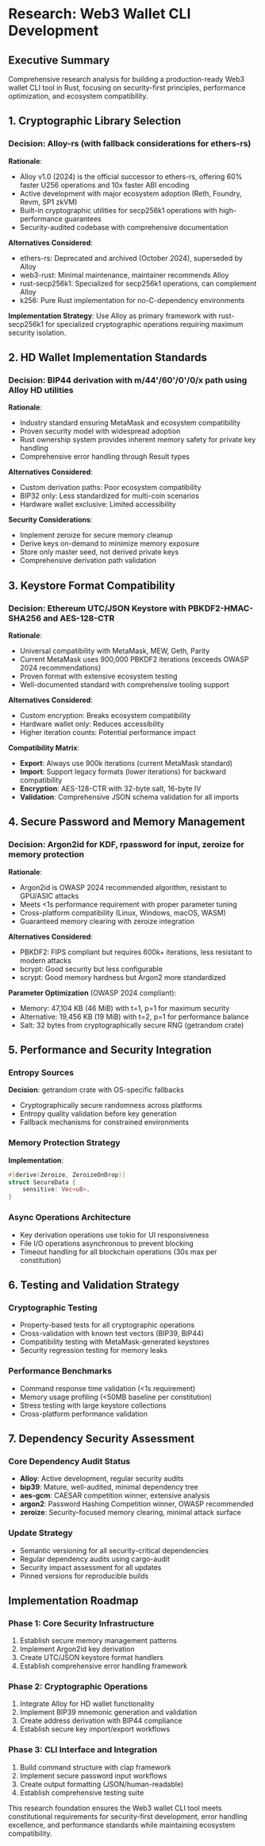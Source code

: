 # Research: Web3 Wallet CLI Development

## Executive Summary
Comprehensive research analysis for building a production-ready Web3 wallet CLI tool in Rust, focusing on security-first principles, performance optimization, and ecosystem compatibility.

## 1. Cryptographic Library Selection

### Decision: Alloy-rs (with fallback considerations for ethers-rs)
**Rationale**:
- Alloy v1.0 (2024) is the official successor to ethers-rs, offering 60% faster U256 operations and 10x faster ABI encoding
- Active development with major ecosystem adoption (Reth, Foundry, Revm, SP1 zkVM)
- Built-in cryptographic utilities for secp256k1 operations with high-performance guarantees
- Security-audited codebase with comprehensive documentation

**Alternatives Considered**:
- ethers-rs: Deprecated and archived (October 2024), superseded by Alloy
- web3-rust: Minimal maintenance, maintainer recommends Alloy
- rust-secp256k1: Specialized for secp256k1 operations, can complement Alloy
- k256: Pure Rust implementation for no-C-dependency environments

**Implementation Strategy**: Use Alloy as primary framework with rust-secp256k1 for specialized cryptographic operations requiring maximum security isolation.

## 2. HD Wallet Implementation Standards

### Decision: BIP44 derivation with m/44'/60'/0'/0/x path using Alloy HD utilities
**Rationale**:
- Industry standard ensuring MetaMask and ecosystem compatibility
- Proven security model with widespread adoption
- Rust ownership system provides inherent memory safety for private key handling
- Comprehensive error handling through Result types

**Alternatives Considered**:
- Custom derivation paths: Poor ecosystem compatibility
- BIP32 only: Less standardized for multi-coin scenarios
- Hardware wallet exclusive: Limited accessibility

**Security Considerations**:
- Implement zeroize for secure memory cleanup
- Derive keys on-demand to minimize memory exposure
- Store only master seed, not derived private keys
- Comprehensive derivation path validation

## 3. Keystore Format Compatibility

### Decision: Ethereum UTC/JSON Keystore with PBKDF2-HMAC-SHA256 and AES-128-CTR
**Rationale**:
- Universal compatibility with MetaMask, MEW, Geth, Parity
- Current MetaMask uses 900,000 PBKDF2 iterations (exceeds OWASP 2024 recommendations)
- Proven format with extensive ecosystem testing
- Well-documented standard with comprehensive tooling support

**Alternatives Considered**:
- Custom encryption: Breaks ecosystem compatibility
- Hardware wallet only: Reduces accessibility
- Higher iteration counts: Potential performance impact

**Compatibility Matrix**:
- **Export**: Always use 900k iterations (current MetaMask standard)
- **Import**: Support legacy formats (lower iterations) for backward compatibility
- **Encryption**: AES-128-CTR with 32-byte salt, 16-byte IV
- **Validation**: Comprehensive JSON schema validation for all imports

## 4. Secure Password and Memory Management

### Decision: Argon2id for KDF, rpassword for input, zeroize for memory protection
**Rationale**:
- Argon2id is OWASP 2024 recommended algorithm, resistant to GPU/ASIC attacks
- Meets <1s performance requirement with proper parameter tuning
- Cross-platform compatibility (Linux, Windows, macOS, WASM)
- Guaranteed memory clearing with zeroize integration

**Alternatives Considered**:
- PBKDF2: FIPS compliant but requires 600k+ iterations, less resistant to modern attacks
- bcrypt: Good security but less configurable
- scrypt: Good memory hardness but Argon2 more standardized

**Parameter Optimization** (OWASP 2024 compliant):
- Memory: 47,104 KB (46 MiB) with t=1, p=1 for maximum security
- Alternative: 19,456 KB (19 MiB) with t=2, p=1 for performance balance
- Salt: 32 bytes from cryptographically secure RNG (getrandom crate)

## 5. Performance and Security Integration

### Entropy Sources
**Decision**: getrandom crate with OS-specific fallbacks
- Cryptographically secure randomness across platforms
- Entropy quality validation before key generation
- Fallback mechanisms for constrained environments

### Memory Protection Strategy
**Implementation**:
```rust
#[derive(Zeroize, ZeroizeOnDrop)]
struct SecureData {
    sensitive: Vec<u8>,
}
```

### Async Operations Architecture
- Key derivation operations use tokio for UI responsiveness
- File I/O operations asynchronous to prevent blocking
- Timeout handling for all blockchain operations (30s max per constitution)

## 6. Testing and Validation Strategy

### Cryptographic Testing
- Property-based tests for all cryptographic operations
- Cross-validation with known test vectors (BIP39, BIP44)
- Compatibility testing with MetaMask-generated keystores
- Security regression testing for memory leaks

### Performance Benchmarks
- Command response time validation (<1s requirement)
- Memory usage profiling (<50MB baseline per constitution)
- Stress testing with large keystore collections
- Cross-platform performance validation

## 7. Dependency Security Assessment

### Core Dependency Audit Status
- **Alloy**: Active development, regular security audits
- **bip39**: Mature, well-audited, minimal dependency tree
- **aes-gcm**: CAESAR competition winner, extensive analysis
- **argon2**: Password Hashing Competition winner, OWASP recommended
- **zeroize**: Security-focused memory clearing, minimal attack surface

### Update Strategy
- Semantic versioning for all security-critical dependencies
- Regular dependency audits using cargo-audit
- Security impact assessment for all updates
- Pinned versions for reproducible builds

## Implementation Roadmap

### Phase 1: Core Security Infrastructure
1. Establish secure memory management patterns
2. Implement Argon2id key derivation
3. Create UTC/JSON keystore format handlers
4. Establish comprehensive error handling framework

### Phase 2: Cryptographic Operations
1. Integrate Alloy for HD wallet functionality
2. Implement BIP39 mnemonic generation and validation
3. Create address derivation with BIP44 compliance
4. Establish secure key import/export workflows

### Phase 3: CLI Interface and Integration
1. Build command structure with clap framework
2. Implement secure password input workflows
3. Create output formatting (JSON/human-readable)
4. Establish comprehensive testing suite

This research foundation ensures the Web3 wallet CLI tool meets constitutional requirements for security-first development, error handling excellence, and performance standards while maintaining ecosystem compatibility.